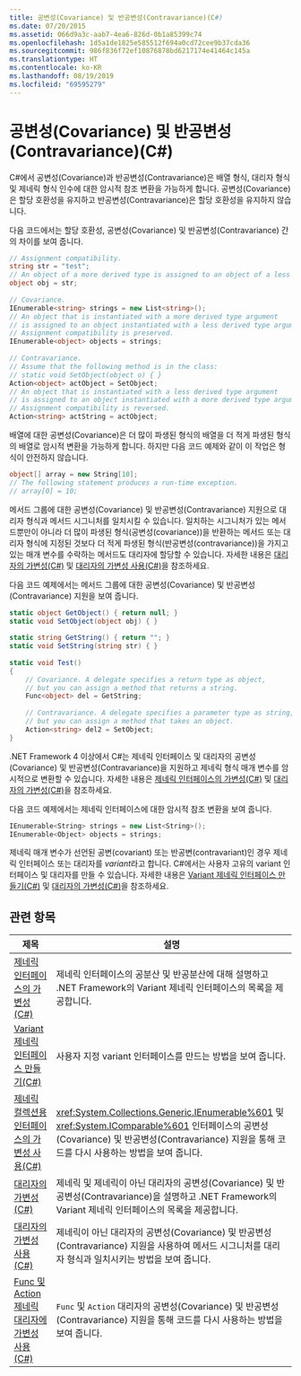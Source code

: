 ```yaml
---
title: 공변성(Covariance) 및 반공변성(Contravariance)(C#)
ms.date: 07/20/2015
ms.assetid: 066d9a3c-aab7-4ea6-826d-0b1a85399c74
ms.openlocfilehash: 1d5a1de1825e585512f694a0cd72cee9b37cda36
ms.sourcegitcommit: 986f836f72ef10876878bd6217174e41464c145a
ms.translationtype: HT
ms.contentlocale: ko-KR
ms.lasthandoff: 08/19/2019
ms.locfileid: "69595279"
---
```

# <a name="covariance-and-contravariance-c"></a>공변성(Covariance) 및 반공변성(Contravariance)(C#)
C#에서 공변성(Covariance)과 반공변성(Contravariance)은 배열 형식, 대리자 형식 및 제네릭 형식 인수에 대한 암시적 참조 변환을 가능하게 합니다. 공변성(Covariance)은 할당 호환성을 유지하고 반공변성(Contravariance)은 할당 호환성을 유지하지 않습니다.  
  
 다음 코드에서는 할당 호환성, 공변성(Covariance) 및 반공변성(Contravariance) 간의 차이를 보여 줍니다.  
  
```csharp  
// Assignment compatibility.   
string str = "test";  
// An object of a more derived type is assigned to an object of a less derived type.   
object obj = str;  
  
// Covariance.   
IEnumerable<string> strings = new List<string>();  
// An object that is instantiated with a more derived type argument   
// is assigned to an object instantiated with a less derived type argument.   
// Assignment compatibility is preserved.   
IEnumerable<object> objects = strings;  
  
// Contravariance.             
// Assume that the following method is in the class:   
// static void SetObject(object o) { }   
Action<object> actObject = SetObject;  
// An object that is instantiated with a less derived type argument   
// is assigned to an object instantiated with a more derived type argument.   
// Assignment compatibility is reversed.   
Action<string> actString = actObject;  
```  
  
 배열에 대한 공변성(Covariance)은 더 많이 파생된 형식의 배열을 더 적게 파생된 형식의 배열로 암시적 변환을 가능하게 합니다. 하지만 다음 코드 예제와 같이 이 작업은 형식이 안전하지 않습니다.  
  
```csharp  
object[] array = new String[10];  
// The following statement produces a run-time exception.  
// array[0] = 10;  
```  
  
 메서드 그룹에 대한 공변성(Covariance) 및 반공변성(Contravariance) 지원으로 대리자 형식과 메서드 시그니처를 일치시킬 수 있습니다. 일치하는 시그니처가 있는 메서드뿐만이 아니라 더 많이 파생된 형식(공변성(covariance))을 반환하는 메서드 또는 대리자 형식에 지정된 것보다 더 적게 파생된 형식(반공변성(contravariance))을 가지고 있는 매개 변수를 수락하는 메서드도 대리자에 할당할 수 있습니다. 자세한 내용은 [대리자의 가변성(C#)](./variance-in-delegates.md) 및 [대리자의 가변성 사용(C#)](./using-variance-in-delegates.md)을 참조하세요.  
  
 다음 코드 예제에서는 메서드 그룹에 대한 공변성(Covariance) 및 반공변성(Contravariance) 지원을 보여 줍니다.  
  
```csharp  
static object GetObject() { return null; }  
static void SetObject(object obj) { }  
  
static string GetString() { return ""; }  
static void SetString(string str) { }  
  
static void Test()  
{  
    // Covariance. A delegate specifies a return type as object,  
    // but you can assign a method that returns a string.  
    Func<object> del = GetString;  
  
    // Contravariance. A delegate specifies a parameter type as string,  
    // but you can assign a method that takes an object.  
    Action<string> del2 = SetObject;  
}  
```  
  
 .NET Framework 4 이상에서 C#는 제네릭 인터페이스 및 대리자의 공변성(Covariance) 및 반공변성(Contravariance)을 지원하고 제네릭 형식 매개 변수를 암시적으로 변환할 수 있습니다. 자세한 내용은 [제네릭 인터페이스의 가변성(C#)](./variance-in-generic-interfaces.md) 및 [대리자의 가변성(C#)](./variance-in-delegates.md)을 참조하세요.  
  
 다음 코드 예제에서는 제네릭 인터페이스에 대한 암시적 참조 변환을 보여 줍니다.  
  
```csharp  
IEnumerable<String> strings = new List<String>();  
IEnumerable<Object> objects = strings;  
```  
  
 제네릭 매개 변수가 선언된 공변(covariant) 또는 반공변(contravariant)인 경우 제네릭 인터페이스 또는 대리자를 *variant*라고 합니다. C#에서는 사용자 고유의 variant 인터페이스 및 대리자를 만들 수 있습니다. 자세한 내용은 [Variant 제네릭 인터페이스 만들기(C#)](./creating-variant-generic-interfaces.md) 및 [대리자의 가변성(C#)](./variance-in-delegates.md)을 참조하세요.  
  
## <a name="related-topics"></a>관련 항목  
  
|제목|설명|  
|-----------|-----------------|  
|[제네릭 인터페이스의 가변성(C#)](./variance-in-generic-interfaces.md)|제네릭 인터페이스의 공분산 및 반공분산에 대해 설명하고 .NET Framework의 Variant 제네릭 인터페이스의 목록을 제공합니다.|  
|[Variant 제네릭 인터페이스 만들기(C#)](./creating-variant-generic-interfaces.md)|사용자 지정 variant 인터페이스를 만드는 방법을 보여 줍니다.|  
|[제네릭 컬렉션용 인터페이스의 가변성 사용(C#)](./using-variance-in-interfaces-for-generic-collections.md)|<xref:System.Collections.Generic.IEnumerable%601> 및 <xref:System.IComparable%601> 인터페이스의 공변성(Covariance) 및 반공변성(Contravariance) 지원을 통해 코드를 다시 사용하는 방법을 보여 줍니다.|  
|[대리자의 가변성(C#)](./variance-in-delegates.md)|제네릭 및 제네릭이 아닌 대리자의 공변성(Covariance) 및 반공변성(Contravariance)을 설명하고 .NET Framework의 Variant 제네릭 인터페이스의 목록을 제공합니다.|  
|[대리자의 가변성 사용(C#)](./using-variance-in-delegates.md)|제네릭이 아닌 대리자의 공변성(Covariance) 및 반공변성(Contravariance) 지원을 사용하여 메서드 시그니처를 대리자 형식과 일치시키는 방법을 보여 줍니다.|  
|[Func 및 Action 제네릭 대리자에 가변성 사용(C#)](./using-variance-for-func-and-action-generic-delegates.md)|`Func` 및 `Action` 대리자의 공변성(Covariance) 및 반공변성(Contravariance) 지원을 통해 코드를 다시 사용하는 방법을 보여 줍니다.|
